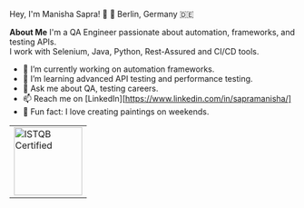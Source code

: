 Hey, I'm Manisha Sapra! 👋
📍 Berlin, Germany 🇩🇪

**About Me**
I'm a QA Engineer passionate about automation, frameworks, and testing APIs.  
I work with Selenium, Java, Python, Rest-Assured and CI/CD tools.

- 🔭 I’m currently working on automation frameworks.
- 🌱 I’m learning advanced API testing and performance testing. 
- 💬 Ask me about QA, testing careers.
- 📫 Reach me on [LinkedIn][https://www.linkedin.com/in/sapramanisha/]
- 🎨 Fun fact: I love creating paintings on weekends.

<table>
  <tr>
    <td>
      <img src="[https://your-image-url.com/istqb-badge.png](https://www.google.com/
https://d288qud2qgn4l3.cloudfront.net/media/schemas/CTFL.jpg)" alt="ISTQB Certified" width="120"/>
    </td>
  </tr>
</table>

